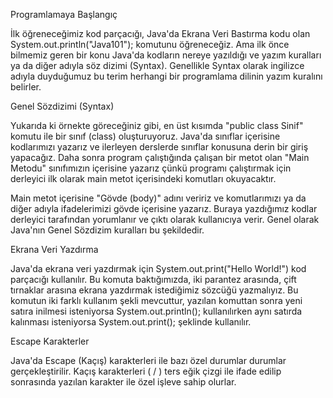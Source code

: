 Programlamaya Başlangıç


İlk öğreneceğimiz kod parçacığı, Java'da Ekrana Veri Bastırma kodu olan System.out.println("Java101"); komutunu öğreneceğiz. Ama ilk önce bilmemiz geren bir konu Java'da kodların nereye yazıldığı ve yazım kuralları ya da diğer adıyla söz dizimi (Syntax). Genellikle Syntax olarak ingilizce adıyla duyduğumuz bu terim herhangi bir programlama dilinin yazım kuralını belirler.



Genel Sözdizimi (Syntax)






Yukarıda ki örnekte göreceğiniz gibi, en üst kısımda "public class Sinif" komutu ile bir sınıf (class) oluşturuyoruz. Java'da sınıflar içerisine kodlarımızı yazarız ve ilerleyen derslerde sınıflar konusuna derin bir giriş yapacağız. Daha sonra program çalıştığında çalışan bir metot olan "Main Metodu" sınıfımızın içerisine yazarız çünkü programı çalıştırmak için derleyici ilk olarak main metot içerisindeki komutları okuyacaktır.



Main metot içerisine "Gövde (body)" adını veririz ve komutlarımızı ya da diğer adıyla ifadelerimizi gövde içerisine yazarız. Buraya yazdığımız kodlar derleyici tarafından yorumlanır ve çıktı olarak kullanıcıya verir. Genel olarak Java'nın Genel Sözdizim kuralları bu şekildedir.



Ekrana Veri Yazdırma


Java'da ekrana veri yazdırmak için System.out.print("Hello World!") kod parçacığı kullanılır. Bu komuta baktığımızda, iki parantez arasında, çift tırnaklar arasına ekrana yazdırmak istediğimiz sözcüğü yazmalıyız. Bu komutun iki farklı kullanım şekli mevcuttur, yazılan komuttan sonra yeni satıra inilmesi isteniyorsa System.out.println(); kullanılırken aynı satırda kalınması isteniyorsa System.out.print(); şeklinde kullanılır.



Escape Karakterler


Java'da Escape (Kaçış) karakterleri ile bazı özel durumlar durumlar gerçekleştirilir. Kaçış karakterleri ( / ) ters eğik çizgi ile ifade edilip sonrasında yazılan karakter ile özel işleve sahip olurlar.



